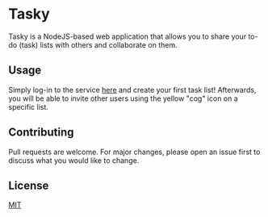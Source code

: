 # Tasky

Tasky is a NodeJS-based web application that allows you to share your to-do (task) lists with others and collaborate on them.


## Usage

Simply log-in to the service [here](http://taskyio.herokuapp.com/) and create your first task list! Afterwards, you will be able to invite other users using the yellow "cog" icon on a specific list.

## Contributing
Pull requests are welcome. For major changes, please open an issue first to discuss what you would like to change.


## License
[MIT](https://choosealicense.com/licenses/mit/)
